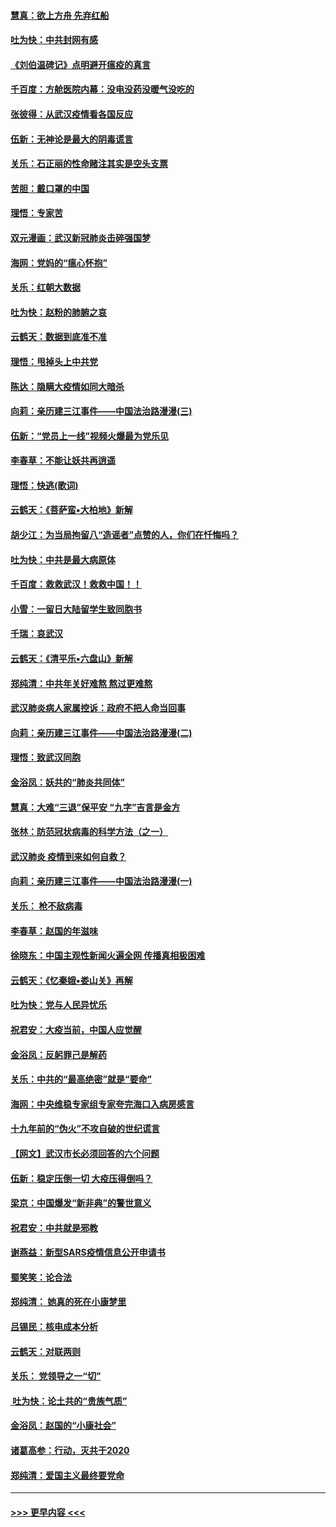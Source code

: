 #### [慧真：欲上方舟 先弃红船](../pages/nsc993/n11853483.md?t=02081655) 
#### [吐为快：中共封网有感](../pages/nsc993/n11852575.md?t=02081655) 
#### [《刘伯温碑记》点明避开瘟疫的真言](../pages/nsc993/n11852128.md?t=02081655) 
#### [千百度：方舱医院内幕：没电没药没暖气没吃的](../pages/nsc993/n11850211.md?t=02081655) 
#### [张彼得：从武汉疫情看各国反应](../pages/nsc993/n11850102.md?t=02081655) 
#### [伍新：无神论是最大的阴毒谎言](../pages/nsc993/n11846129.md?t=02081655) 
#### [关乐：石正丽的性命赌注其实是空头支票](../pages/nsc993/n11846109.md?t=02081655) 
#### [苦胆：戴口罩的中国](../pages/nsc993/n11845576.md?t=02081655) 
#### [理悟：专家苦](../pages/nsc993/n11845564.md?t=02081655) 
#### [双元漫画：武汉新冠肺炎击碎强国梦](../pages/nsc993/n11843320.md?t=02081655) 
#### [海网：党妈的“瘟心怀抱”](../pages/nsc993/n11840740.md?t=02081655) 
#### [关乐：红朝大数据](../pages/nsc993/n11840675.md?t=02081655) 
#### [吐为快：赵粉的肺腑之哀](../pages/nsc993/n11840618.md?t=02081655) 
#### [云鹤天：数据到底准不准](../pages/nsc993/n11840325.md?t=02081655) 
#### [理悟：甩掉头上中共党](../pages/nsc993/n11838826.md?t=02081655) 
#### [陈达：隐瞒大疫情如同大暗杀](../pages/nsc993/n11838771.md?t=02081655) 
#### [向莉：亲历建三江事件——中国法治路漫漫(三)](../pages/nsc993/n11831825.md?t=02081655) 
#### [伍新：“党员上一线”视频火爆最为党乐见](../pages/nsc993/n11838200.md?t=02081655) 
#### [李春草：不能让妖共再逍遥](../pages/nsc993/n11838102.md?t=02081655) 
#### [理悟：快逃(歌词)](../pages/nsc993/n11838083.md?t=02081655) 
#### [云鹤天：《菩萨蛮▪大柏地》新解](../pages/nsc993/n11838059.md?t=02081655) 
#### [胡少江：为当局拘留八“造谣者”点赞的人，你们在忏悔吗？](../pages/nsc993/n11836801.md?t=02081655) 
#### [吐为快：中共是最大病原体](../pages/nsc993/n11836748.md?t=02081655) 
#### [千百度：救救武汉！救救中国！！](../pages/nsc993/n11836145.md?t=02081655) 
#### [小雪：一留日大陆留学生致同胞书](../pages/nsc993/n11834624.md?t=02081655) 
#### [千瑞：哀武汉](../pages/nsc993/n11833647.md?t=02081655) 
#### [云鹤天：《清平乐▪六盘山》新解](../pages/nsc993/n11833611.md?t=02081655) 
#### [郑纯清：中共年关好难熬 熬过更难熬](../pages/nsc993/n11833489.md?t=02081655) 
#### [武汉肺炎病人家属控诉：政府不把人命当回事](../pages/nsc993/n11833205.md?t=02081655) 
#### [向莉：亲历建三江事件——中国法治路漫漫(二)](../pages/nsc993/n11829102.md?t=02081655) 
#### [理悟：致武汉同胞](../pages/nsc993/n11831522.md?t=02081655) 
#### [金浴凤：妖共的“肺炎共同体”](../pages/nsc993/n11829448.md?t=02081655) 
#### [慧真：大难“三退”保平安 “九字”吉言是金方](../pages/nsc993/n11829501.md?t=02081655) 
#### [张林：防范冠状病毒的科学方法（之一）](../pages/nsc993/n11828618.md?t=02081655) 
#### [武汉肺炎 疫情到来如何自救？](../pages/nsc993/n11827632.md?t=02081655) 
#### [向莉：亲历建三江事件——中国法治路漫漫(一)](../pages/nsc993/n11827190.md?t=02081655) 
#### [关乐： 枪不敌病毒](../pages/nsc993/n11826746.md?t=02081655) 
#### [李春草：赵国的年滋味](../pages/nsc993/n11826321.md?t=02081655) 
#### [徐晓东：中国主观性新闻火遍全网 传播真相极困难](../pages/nsc993/n11826508.md?t=02081655) 
#### [云鹤天：《忆秦娥▪娄山关》再解](../pages/nsc993/n11824682.md?t=02081655) 
#### [吐为快：党与人民异忧乐](../pages/nsc993/n11824660.md?t=02081655) 
#### [祝君安：大疫当前，中国人应觉醒](../pages/nsc993/n11821946.md?t=02081655) 
#### [金浴凤：反躬罪己是解药](../pages/nsc993/n11820280.md?t=02081655) 
#### [关乐：中共的“最高绝密”就是“要命”](../pages/nsc993/n11816946.md?t=02081655) 
#### [海网：中央维稳专家组专家夸完海口入病房感言](../pages/nsc993/n11815138.md?t=02081655) 
#### [十九年前的“伪火”不攻自破的世纪谎言](../pages/nsc993/n11813238.md?t=02081655) 
#### [【网文】武汉市长必须回答的六个问题](../pages/nsc993/n11813848.md?t=02081655) 
#### [伍新：稳定压倒一切 大疫压得倒吗？](../pages/nsc993/n11812634.md?t=02081655) 
#### [梁京：中国爆发“新非典”的警世意义](../pages/nsc993/n11812554.md?t=02081655) 
#### [祝君安：中共就是邪教](../pages/nsc993/n11812431.md?t=02081655) 
#### [谢燕益：新型SARS疫情信息公开申请书](../pages/nsc993/n11808840.md?t=02081655) 
#### [蜀笑笑：论合法](../pages/nsc993/n11808064.md?t=02081655) 
#### [郑纯清： 她真的死在小康梦里](../pages/nsc993/n11806623.md?t=02081655) 
#### [吕锡民：核电成本分析](../pages/nsc993/n11806284.md?t=02081655) 
#### [云鹤天：对联两则](../pages/nsc993/n11805957.md?t=02081655) 
#### [关乐： 党领导之一“切”](../pages/nsc993/n11804505.md?t=02081655) 
#### [ 吐为快：论土共的“贵族气质”](../pages/nsc993/n11804490.md?t=02081655) 
#### [金浴凤：赵国的“小康社会”](../pages/nsc993/n11804452.md?t=02081655) 
#### [诸葛高参：行动，灭共于2020](../pages/nsc993/n11804120.md?t=02081655) 
#### [郑纯清：爱国主义最终要党命](../pages/nsc993/n11802197.md?t=02081655) 

----
#### [ >>> 更早内容 <<< ](../indexes/nsc993-earlier.md)
